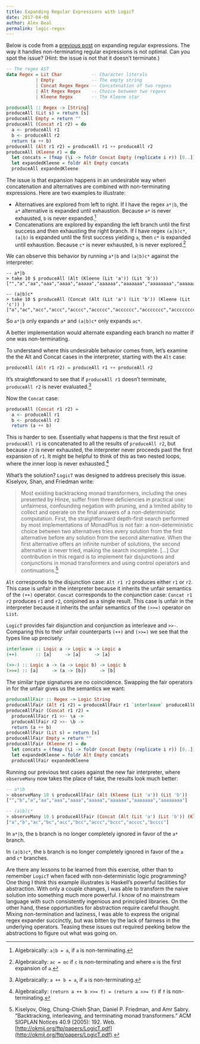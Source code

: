 ```yaml
---
title: Expanding Regular Expressions with LogicT
date: 2017-04-08
author: Alex Beal
permalink: logic-regex
---
```


Below is code from a [previous post](regex-language.html) on expanding regular expressions. The way it handles non-terminating regular expressions is not optimal. Can you spot the issue? (Hint: the issue is not that it doesn’t terminate.)

``` haskell
-- The regex AST
data Regex = Lit Char           -- Character literals
           | Empty              -- The empty string
           | Concat Regex Regex -- Concatenation of two regexs
           | Alt Regex Regex    -- Choice between two regexs
           | Kleene Regex       -- The Kleene star

produceAll :: Regex -> [String]
produceAll (Lit s) = return [s]
produceAll Empty = return ""
produceAll (Concat r1 r2) = do
  a <- produceAll r1
  b <- produceAll r2
  return (a ++ b)
produceAll (Alt r1 r2) = produceAll r1 ++ produceAll r2
produceAll (Kleene r) = do
  let concats = (fmap (\i -> foldr Concat Empty (replicate i r)) [0..])
  let expandedKleene = foldr Alt Empty concats
  produceAll expandedKleene
```

The issue is that expansion happens in an undesirable way when concatenation and alternatives are combined with non-terminating expressions. Here are two examples to illustrate:

* Alternatives are explored from left to right. If I have the regex `a*|b`, the `a*` alternative is expanded until exhaustion. Because `a*` is never exhausted, `b` is never expanded.[^1]
* Concatenations are explored by expanding the left branch until the first success and then exhausting the right branch. If I have regex `(a|b)c*`, `(a|b)` is expanded until the first success yielding `a`, then `c*` is expanded until exhaustion. Because `c*` is never exhausted, `b` is never explored.[^2]

We can observe this behavior by running `a*|b` and `(a|b)c*` against the interpreter:

```
-- a*|b
> take 10 $ produceAll (Alt (Kleene (Lit 'a')) (Lit 'b'))
["","a","aa","aaa","aaaa","aaaaa","aaaaaa","aaaaaaa","aaaaaaaa","aaaaaaaaa"]

-- (a|b)c*
> take 10 $ produceAll (Concat (Alt (Lit 'a') (Lit 'b')) (Kleene (Lit 'c')) )
["a","ac","acc","accc","acccc","accccc","acccccc","accccccc","acccccccc","accccccccc"]
```

So `a*|b` only expands `a*` and `(a|b)c*` only expands `ac*`.

A better implementation would alternate expanding each branch no matter if one was non-terminating.

To understand where this undesirable behavior comes from, let’s examine the the Alt and Concat cases in the interpreter, starting with the `Alt` case:

``` haskell
produceAll (Alt r1 r2) = produceAll r1 ++ produceAll r2
```

It’s straightforward to see that if `produceAll r1` doesn’t terminate, `produceAll r2` is never evaluated.[^3]

Now the `Concat` case:

``` haskell
produceAll (Concat r1 r2) =
  a <- produceAll r1
  b <- produceAll r2
  return (a ++ b)
```

This is harder to see. Essentially what happens is that the first result of `produceAll r1` is concatenated to all the results of `produceAll r2`, but because `r2` is never exhausted, the interpreter never proceeds past the first expansion of `r1`. It might be helpful to think of this as two nested loops, where the inner loop is never exhausted.[^4]

What’s the solution? `LogicT` was designed to address precisely this issue. Kiselyov, Shan, and Friedman write:

> Most existing backtracking monad transformers, including the ones presented by Hinze, suffer from three deficiencies in practical use: unfairness, confounding negation with pruning, and a limited ability to collect and operate on the final answers of a non-deterministic computation. First, the straightforward depth-first search performed by most implementations of MonadPlus is not fair: a non-deterministic choice between two alternatives tries every solution from the first alternative before any solution from the second alternative. When the first alternative offers an infinite number of solutions, the second alternative is never tried, making the search incomplete. […] Our contribution in this regard is to implement fair disjunctions and conjunctions in monad transformers and using control operators and continuations.[^5]

`Alt` corresponds to the disjunction case: `Alt r1 r2` produces either `r1` or `r2`. This case is unfair in the interpreter because it inherits the unfair semantics of the `(++)` operator. `Concat` corresponds to the conjunction case: `Concat r1 r2` produces `r1` and `r2`, conjoined as a single result. This case is unfair in the interpreter because it inherits the unfair semantics of the `(>>=)` operator on `List`.

`LogicT` provides fair disjunction and conjunction as interleave and `>>-`. Comparing this to their unfair counterparts `(++)` and `(>>=)` we see that the types line up precisely:

``` haskell
interleave :: Logic a -> Logic a -> Logic a
(++)       :: [a]     -> [a]     -> [a]

(>>-) :: Logic a -> (a -> Logic b) -> Logic b
(>>=) :: [a]     -> (a -> [b])     -> [b]
```

The similar type signatures are no coincidence. Swapping the fair operators in for the unfair gives us the semantics we want:

``` haskell
produceAllFair :: Regex -> Logic String
produceAllFair (Alt r1 r2) = produceAllFair r1 `interleave` produceAllFair r2
produceAllFair (Concat r1 r2) =
  produceAllFair r1 >>- \a ->
  produceAllFair r2 >>- \b ->
  return (a ++ b)
produceAllFair (Lit s) = return [s]
produceAllFair Empty = return ""
produceAllFair (Kleene r) = do
  let concats = (fmap (\i -> foldr Concat Empty (replicate i r)) [0..])
  let expandedKleene = foldr Alt Empty concats
  produceAllFair expandedKleene
```

Running our previous test cases against the new fair interpreter, where `observeMany` now takes the place of take, the results look much better:

``` haskell
-- a*|b
> observeMany 10 $ produceAllFair (Alt (Kleene (Lit 'a')) (Lit 'b'))
["","b","a","aa","aaa","aaaa","aaaaa","aaaaaa","aaaaaaa","aaaaaaaa"]

-- (a|b)c*
> observeMany 10 $ produceAllFair (Concat (Alt (Lit 'a') (Lit 'b')) (Kleene (Lit 'c')))
["a","b","ac","bc","acc","bcc","accc","bccc","acccc","bcccc"]
```

In `a*|b`, the `b` branch is no longer completely ignored in favor of the `a*` branch.

In `(a|b)c*`, the `b` branch is no longer completely ignored in favor of the `a` and `c*` branches.

Are there any lessons to be learned from this exercise, other than to remember `LogicT` when faced with non-deterministic logic programming? One thing I think this example illustrates is Haskell’s powerful facilities for abstraction. With only a couple changes, I was able to transform the naive solution into something much more powerful. I know of no mainstream language with such consistently ingenious and principled libraries. On the other hand, these opportunities for abstraction require careful thought. Mixing non-termination and laziness, I was able to express the original regex expander succinctly, but was bitten by the lack of fairness in the underlying operators. Teasing these issues out required peeking below the abstractions to figure out what was going on.

[^1]: Algebraically: `a|b = a`, if `a` is non-terminating.
[^2]: Algebraically: `ac = αc` if `c` is non-terminating and where `α` is the first expansion of `a`.
[^3]: Algebraically: `a ++ b = a`, if `a` is non-terminating.
[^4]: Algebraically: `(return a ++ b >>= f) = (return a >>= f)` if `f` is non-terminating.
[^5]: Kiselyov, Oleg, Chung-Chieh Shan, Daniel P. Friedman, and Amr Sabry. “Backtracking, interleaving, and terminating monad transformers.” ACM SIGPLAN Notices 40.9 (2005): 192. Web. [http://okmij.org/ftp/papers/LogicT.pdf](http://okmij.org/ftp/papers/LogicT.pdf).